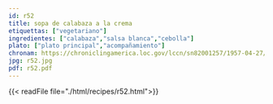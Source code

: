 ```yaml
---
id: r52
title: sopa de calabaza a la crema
etiquettas: ["vegetariano"]
ingredientes: ["calabaza","salsa blanca","cebolla"]
plato: ["plato principal","acompañamiento"]
chronam: https://chroniclingamerica.loc.gov/lccn/sn82001257/1957-04-27/ed-1/seq-5/
jpg: r52.jpg
pdf: r52.pdf
---
```


{{< readFile file="./html/recipes/r52.html">}}
